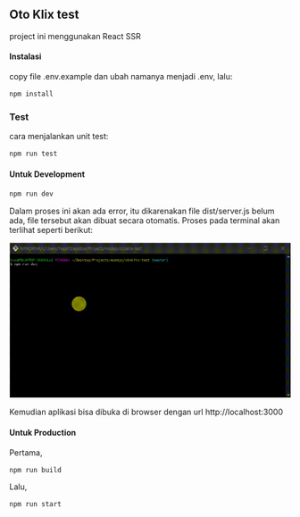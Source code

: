 ## Oto Klix test

project ini menggunakan React SSR

#### Instalasi

copy file .env.example dan ubah namanya menjadi .env, lalu:

```sh
npm install
```

### Test

cara menjalankan unit test:

```sh
npm run test
```

#### Untuk Development

```sh
npm run dev
```

Dalam proses ini akan ada error, itu dikarenakan file dist/server.js belum ada, file tersebut akan dibuat secara otomatis. Proses pada terminal akan terlihat seperti berikut:

![Alt Text](https://github.com/ybasori/otoklix_test/raw/master/20220311_004456.gif)

Kemudian aplikasi bisa dibuka di browser dengan url http://localhost:3000

#### Untuk Production

Pertama,

```sh
npm run build
```

Lalu,

```sh
npm run start
```
